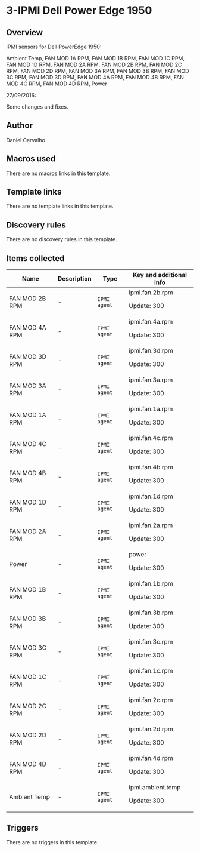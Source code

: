 # 3-IPMI Dell Power Edge 1950

## Overview

IPMI sensors for Dell PowerEdge 1950:


Ambient Temp, FAN MOD 1A RPM, FAN MOD 1B RPM, FAN MOD 1C RPM, FAN MOD 1D RPM, FAN MOD 2A RPM, FAN MOD 2B RPM, FAN MOD 2C RPM, FAN MOD 2D RPM, FAN MOD 3A RPM, FAN MOD 3B RPM, FAN MOD 3C RPM, FAN MOD 3D RPM, FAN MOD 4A RPM, FAN MOD 4B RPM, FAN MOD 4C RPM, FAN MOD 4D RPM, Power


 


27/09/2016:


Some changes and fixes.



## Author

Daniel Carvalho

## Macros used

There are no macros links in this template.

## Template links

There are no template links in this template.

## Discovery rules

There are no discovery rules in this template.

## Items collected

|Name|Description|Type|Key and additional info|
|----|-----------|----|----|
|FAN MOD 2B RPM|<p>-</p>|`IPMI agent`|ipmi.fan.2b.rpm<p>Update: 300</p>|
|FAN MOD 4A RPM|<p>-</p>|`IPMI agent`|ipmi.fan.4a.rpm<p>Update: 300</p>|
|FAN MOD 3D RPM|<p>-</p>|`IPMI agent`|ipmi.fan.3d.rpm<p>Update: 300</p>|
|FAN MOD 3A RPM|<p>-</p>|`IPMI agent`|ipmi.fan.3a.rpm<p>Update: 300</p>|
|FAN MOD 1A RPM|<p>-</p>|`IPMI agent`|ipmi.fan.1a.rpm<p>Update: 300</p>|
|FAN MOD 4C RPM|<p>-</p>|`IPMI agent`|ipmi.fan.4c.rpm<p>Update: 300</p>|
|FAN MOD 4B RPM|<p>-</p>|`IPMI agent`|ipmi.fan.4b.rpm<p>Update: 300</p>|
|FAN MOD 1D RPM|<p>-</p>|`IPMI agent`|ipmi.fan.1d.rpm<p>Update: 300</p>|
|FAN MOD 2A RPM|<p>-</p>|`IPMI agent`|ipmi.fan.2a.rpm<p>Update: 300</p>|
|Power|<p>-</p>|`IPMI agent`|power<p>Update: 300</p>|
|FAN MOD 1B RPM|<p>-</p>|`IPMI agent`|ipmi.fan.1b.rpm<p>Update: 300</p>|
|FAN MOD 3B RPM|<p>-</p>|`IPMI agent`|ipmi.fan.3b.rpm<p>Update: 300</p>|
|FAN MOD 3C RPM|<p>-</p>|`IPMI agent`|ipmi.fan.3c.rpm<p>Update: 300</p>|
|FAN MOD 1C RPM|<p>-</p>|`IPMI agent`|ipmi.fan.1c.rpm<p>Update: 300</p>|
|FAN MOD 2C RPM|<p>-</p>|`IPMI agent`|ipmi.fan.2c.rpm<p>Update: 300</p>|
|FAN MOD 2D RPM|<p>-</p>|`IPMI agent`|ipmi.fan.2d.rpm<p>Update: 300</p>|
|FAN MOD 4D RPM|<p>-</p>|`IPMI agent`|ipmi.fan.4d.rpm<p>Update: 300</p>|
|Ambient Temp|<p>-</p>|`IPMI agent`|ipmi.ambient.temp<p>Update: 300</p>|
## Triggers

There are no triggers in this template.

